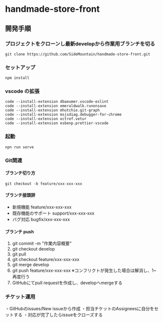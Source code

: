 # handmade-store-front

## 開発手順
### プロジェクトをクローンし最新developから作業用ブランチを切る
```
git clone https://github.com/SideMountain/handmade-store-front.git
```
### セットアップ

```
npm install
```

### vscode の拡張

```
code --install-extension dbaeumer.vscode-eslint
code --install-extension emeraldwalk.runonsave
code --install-extension mhutchie.git-graph
code --install-extension msjsdiag.debugger-for-chrome
code --install-extension octref.vetur
code --install-extension esbenp.prettier-vscode
```

### 起動

```
npn run serve
```

### Git関連
#### ブランチ切り方
```
git checkout -b feature/xxx-xxx-xxx
```
#### ブランチ接頭辞
- 新規機能
feature/xxx-xxx-xxx
- 既存機能のサポート
support/xxx-xxx-xxx
- バグ対応
bugfix/xxx-xxx-xxx

#### ブランチ push
1. git commit -m "作業内容概要"
2. git checkout develop
3. git pull
4. git checkout feature/xxx-xxx-xxx
5. git merge develop
6. git push feature/xxx-xxx-xxx
※コンフリクトが発生した場合は解消し、1~再度行う
7. GitHubにてpull requestを作成し、developへmergeする

### チケット運用
・GitHubのissues/New issueから作成
・担当チケットのAssigneesに自分をセットする
・対応が完了したらissueをクローズする 
